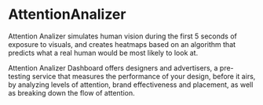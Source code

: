 AttentionAnalizer
=================

Attention Analizer simulates human vision during the first 5 seconds of exposure to visuals, and creates heatmaps based on an algorithm that predicts what a real human would be most likely to look at.

Attention Analizer Dashboard offers designers and advertisers, a pre-testing service that measures the performance of your design, before it airs, by analyzing levels of attention, brand effectiveness and placement, as well as breaking down the flow of attention.
